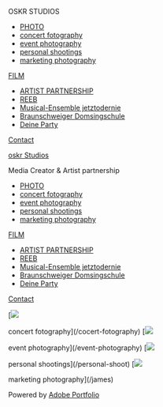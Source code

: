 OSKR STUDIOS



* [PHOTO](/work)
* [concert fotography](/cocert-fotography)
* [event photography](/event-photography)
* [personal shootings](/personal-shoot)
* [marketing photography](/james)

[FILM](/film)

* [ARTIST PARTNERSHIP](/artist-partnership)
* [REEB](/reeb-1)
* [Musical-Ensemble jetztodernie](/jetztodernie)
* [Braunschweiger Domsingschule](/juka)
* [Deine Party](/deine-party)

[Contact](/contact)

[oskr Studios](/work)

Media Creator & Artist partnership



* [PHOTO](/work)
* [concert fotography](/cocert-fotography)
* [event photography](/event-photography)
* [personal shootings](/personal-shoot)
* [marketing photography](/james)

[FILM](/film)

* [ARTIST PARTNERSHIP](/artist-partnership)
* [REEB](/reeb-1)
* [Musical-Ensemble jetztodernie](/jetztodernie)
* [Braunschweiger Domsingschule](/juka)
* [Deine Party](/deine-party)

[Contact](/contact)

[![](https://cdn.myportfolio.com/bec984f5-70af-4526-ac14-1a6353eb4596/72f079b9-37df-4b01-aa1b-fc4d3d5626c7_rwc_320x0x1280x1280x32.jpg?h=48d294ecef6fa4cc59fb57e341b1b908)

concert fotography](/cocert-fotography)
[![](https://cdn.myportfolio.com/bec984f5-70af-4526-ac14-1a6353eb4596/b31886c8-973e-45a8-aef4-6fdc66ca58c4_carw_1x1x32.jpg?h=a043acdc64f1fd19e925dc3f87699c72)

event photography](/event-photography)
[![](https://cdn.myportfolio.com/bec984f5-70af-4526-ac14-1a6353eb4596/c1677c4a-d82a-4620-b954-998ed7755ce5_rwc_0x341x1365x1365x32.jpg?h=d761b5c5e620b25438bcbcef5369f14a)

personal shootings](/personal-shoot)
[![](https://cdn.myportfolio.com/bec984f5-70af-4526-ac14-1a6353eb4596/4f264caa-7c23-4547-83ee-0eaa204def08_rwc_0x0x865x865x32.jpg?h=418b0e50e9f2000f5e118f4026c9db69)

marketing photography](/james)

Powered by [Adobe Portfolio](http://portfolio.adobe.com)